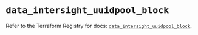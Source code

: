 # `data_intersight_uuidpool_block`

Refer to the Terraform Registry for docs: [`data_intersight_uuidpool_block`](https://registry.terraform.io/providers/ciscodevnet/intersight/1.0.71/docs/data-sources/uuidpool_block).
